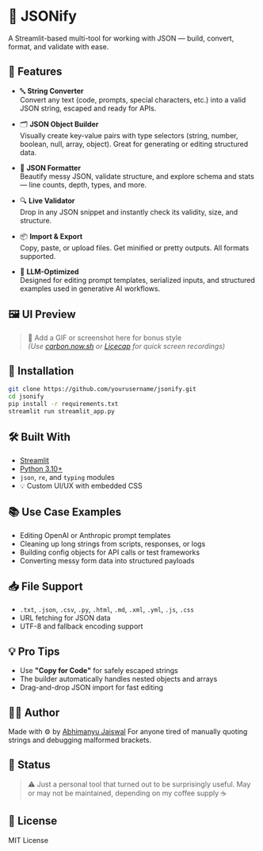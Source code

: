 # 🔧 JSONify

A Streamlit-based multi-tool for working with JSON — build, convert, format, and validate with ease.

## 🚀 Features

- 🔤 **String Converter**  
  Convert any text (code, prompts, special characters, etc.) into a valid JSON string, escaped and ready for APIs.

- 🗂️ **JSON Object Builder**  
  Visually create key-value pairs with type selectors (string, number, boolean, null, array, object). Great for generating or editing structured data.

- 🔄 **JSON Formatter**  
  Beautify messy JSON, validate structure, and explore schema and stats — line counts, depth, types, and more.

- 🔍 **Live Validator**  
  Drop in any JSON snippet and instantly check its validity, size, and structure.

- 📦 **Import & Export**  
  Copy, paste, or upload files. Get minified or pretty outputs. All formats supported.

- 🧠 **LLM-Optimized**  
  Designed for editing prompt templates, serialized inputs, and structured examples used in generative AI workflows.

## 🖼️ UI Preview

> 🎥 Add a GIF or screenshot here for bonus style  
> _(Use [carbon.now.sh](https://carbon.now.sh/) or [Licecap](https://www.cockos.com/licecap/) for quick screen recordings)_

## 🔧 Installation

```bash
git clone https://github.com/yourusername/jsonify.git
cd jsonify
pip install -r requirements.txt
streamlit run streamlit_app.py
````

## 🛠 Built With

* [Streamlit](https://streamlit.io/)
* [Python 3.10+](https://www.python.org/)
* `json`, `re`, and `typing` modules
* 💡 Custom UI/UX with embedded CSS

## 📚 Use Case Examples

* Editing OpenAI or Anthropic prompt templates
* Cleaning up long strings from scripts, responses, or logs
* Building config objects for API calls or test frameworks
* Converting messy form data into structured payloads

## 📥 File Support

* `.txt`, `.json`, `.csv`, `.py`, `.html`, `.md`, `.xml`, `.yml`, `.js`, `.css`
* URL fetching for JSON data
* UTF-8 and fallback encoding support

## 💡 Pro Tips

* Use **"Copy for Code"** for safely escaped strings
* The builder automatically handles nested objects and arrays
* Drag-and-drop JSON import for fast editing

## 👨‍💻 Author

Made with ⚙️ by [Abhimanyu Jaiswal](https://github.com/CodexAbhi)
For anyone tired of manually quoting strings and debugging malformed brackets.

## 🧪 Status

> ⚠️ Just a personal tool that turned out to be surprisingly useful.
> May or may not be maintained, depending on my coffee supply ☕️

## 📄 License

MIT License

```
